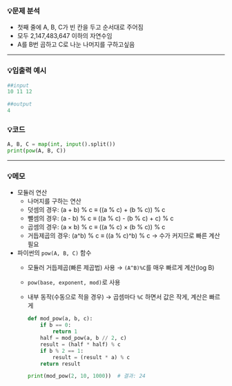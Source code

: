### 💡문제 분석

- 첫째 줄에 A, B, C가 빈 칸을 두고 순서대로 주어짐
- 모두 2,147,483,647 이하의 자연수임
- A를 B번 곱하고 C로 나눈 나머지를 구하고싶음

---

### 💡입출력 예시

```python
##input
10 11 12

##output
4
```

### 💡코드

```python
A, B, C = map(int, input().split())
print(pow(A, B, C))
```

---

### 💡메모

- 모듈러 연산
    - 나머지를 구하는 연산
    - 덧셈의 경우: (a + b) % c ≡ ((a % c) + (b % c)) % c
    - 뺄셈의 경우: (a - b) % c ≡ ((a % c) - (b % c) + c) % c
    - 곱셈의 경우: (a × b) % c ≡ ((a % c) × (b % c)) % c
    - 거듭제곱의 경우: (a^b) % c ≡ ((a % c)^b) % c
      → 수가 커지므로 빠른 계산 필요
- 파이썬의 `pow(A, B, C)` 함수
    - 모듈러 거듭제곱(빠른 제곱법) 사용 → `(A^B)%C`를 매우 빠르게 계산(log B)
    - `pow(base, exponent, mod)`로 사용
    - 내부 동작(수동으로 적을 경우) → 곱셈마다 `%C` 하면서 값은 작게, 계산은 빠르게

        ```python
        def mod_pow(a, b, c):
            if b == 0:
                return 1
            half = mod_pow(a, b // 2, c)
            result = (half * half) % c
            if b % 2 == 1:
                result = (result * a) % c
            return result
        
        print(mod_pow(2, 10, 1000))  # 결과: 24
        ```